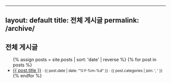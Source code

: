 
---
layout: default
title: 전체 게시글
permalink: /archive/
---
<h2>전체 게시글</h2>
<div class="archive-list">
  <ul>
  {% assign posts = site.posts | sort: 'date' | reverse %}
  {% for post in posts %}
    <li>
      <a href="{{ post.url | relative_url }}">{{ post.title }}</a>
      <small> · {{ post.date | date: "%Y-%m-%d" }} · {{ post.categories | join: ', ' }}</small>
    </li>
  {% endfor %}
  </ul>
</div>
